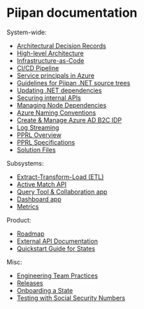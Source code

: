# Piipan documentation

System-wide:
* [Architectural Decision Records](./adr)
* [High-level Architecture](./architecture.md)
* [Infrastructure-as-Code](./iac.md)
* [CI/CD Pipeline](./ci-cd.md)
* [Service principals in Azure](./service-principals.md)
* [Guidelines for Piipan .NET source trees](./source-guidelines.md)
* [Updating .NET dependencies](./update-deps.md)
* [Securing internal APIs](./securing-internal-apis.md)
* [Managing Node Dependencies](./node.md)
* [Azure Naming Conventions](./azure-naming-conventions.md)
* [Create & Manage Azure AD B2C IDP](./create-ad-b2c-idp.md)
* [Log Streaming](./log-streaming.md)
* [PPRL Overview](./pprl-plain.md)
* [PPRL Specifications](./pprl.md)
* [Solution Files](./solution-files.md)

Subsystems:
* [Extract-Transform-Load (ETL)](../etl/README.md)
* [Active Match API](../match/README.md)
* [Query Tool & Collaboration app](../query-tool/README.md)
* [Dashboard app](../dashboard/README.md)
* [Metrics](../metrics/README.md)

Product:
* [Roadmap](./roadmap.md)
* [External API Documentation](./openapi/generated)
* [Quickstart Guide for States](./quick-start-guide-states.md)

Misc:
* [Engineering Team Practices](./engineering-team-practices.md)
* [Releases](./releases.md)
* [Onboarding a State](./onboarding-a-state.md)
* [Testing with Social Security Numbers](./ssns.md)
